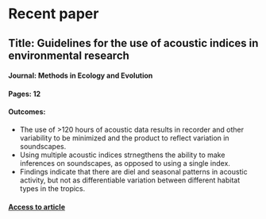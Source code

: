 # Recent paper
## Title: Guidelines for the use of acoustic indices in environmental research
#### Journal: Methods in Ecology and Evolution
#### Pages: 12
#### Outcomes: 
   * The use of >120 hours of acoustic data results in recorder and other variability to be minimized and the product to reflect variation in soundscapes.
   * Using multiple acoustic indices strnegthens the ability to make inferences on soundscapes, as opposed to using a single index.
   * Findings indicate that there are diel and seasonal patterns in acoustic activity, but not as differentiable variation between different habitat types in the tropics.
   
#### [Access to article](https://besjournals.onlinelibrary.wiley.com/doi/full/10.1111/2041-210X.13254)
